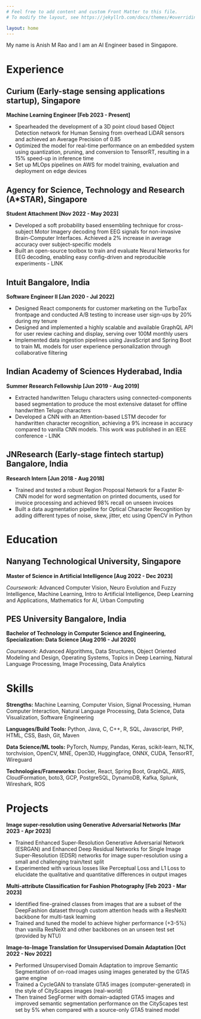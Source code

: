 ```yaml
---
# Feel free to add content and custom Front Matter to this file.
# To modify the layout, see https://jekyllrb.com/docs/themes/#overriding-theme-defaults

layout: home
---
```


My name is Anish M Rao and I am an AI Engineer based in Singapore.

# Experience

## Curium (Early-stage sensing applications startup), Singapore

**Machine Learning Engineer [Feb 2023 - Present]**

- Spearheaded the development of a 3D point cloud based Object Detection network for Human Sensing from overhead LiDAR sensors and
achieved an Average Precision of 0.85
- Optimized the model for real-time performance on an embedded system using quantization, pruning, and conversion to TensorRT, resulting in
a 15% speed-up in inference time
- Set up MLOps pipelines on AWS for model training, evaluation and deployment on edge devices

## Agency for Science, Technology and Research (A*STAR), Singapore

**Student Attachment [Nov 2022 - May 2023]**

- Developed a soft probability based ensembling technique for cross-subject Motor Imagery decoding from EEG signals for non-invasive
Brain-Computer Interfaces. Achieved a 2% increase in average accuracy over subject-specific models
- Built an open-source toolbox to train and evaluate Neural Networks for EEG decoding, enabling easy config-driven and reproducible
experiments - LINK

## Intuit Bangalore, India

**Software Engineer II [Jan 2020 - Jul 2022]**

- Designed React components for customer marketing on the TurboTax frontpage and conducted A/B testing to increase user sign-ups by 20%
during my tenure
- Designed and implemented a highly scalable and available GraphQL API for user review caching and display, serving over 100M monthly
users
- Implemented data ingestion pipelines using JavaScript and Spring Boot to train ML models for user experience personalization through
collaborative filtering

## Indian Academy of Sciences Hyderabad, India

**Summer Research Fellowship [Jun 2019 - Aug 2019]**

- Extracted handwritten Telugu characters using connected-components based segmentation to produce the most extensive dataset for offline
handwritten Telugu characters
- Developed a CNN with an Attention-based LSTM decoder for handwritten character recognition, achieving a 9% increase in accuracy
compared to vanilla CNN models. This work was published in an IEEE conference - LINK

## JNResearch (Early-stage fintech startup) Bangalore, India

**Research Intern [Jun 2018 - Aug 2018]**

- Trained and tested a robust Region Proposal Network for a Faster R-CNN model for word segmentation on printed documents, used for invoice
processing and achieved 98% recall on unseen invoices
- Built a data augmentation pipeline for Optical Character Recognition by adding different types of noise, skew, jitter, etc using OpenCV in
Python

# Education

## Nanyang Technological University, Singapore

**Master of Science in Artificial Intelligence [Aug 2022 - Dec 2023]** 

*Coursework:* Advanced Computer Vision, Neuro Evolution and Fuzzy Intelligence, Machine Learning,
Intro to Artificial Intelligence, Deep Learning and Applications, Mathematics for AI, Urban Computing

## PES University Bangalore, India

**Bachelor of Technology in Computer Science and Engineering, Specialization: Data Science [Aug 2016 - Jul 2020]**

*Coursework:* Advanced Algorithms, Data Structures, Object Oriented Modeling and Design, Operating Systems,
Topics in Deep Learning, Natural Language Processing, Image Processing, Data Analytics

# Skills

**Strengths:** Machine Learning, Computer Vision, Signal Processing, Human Computer Interaction, Natural Language Processing, Data Science,
Data Visualization, Software Engineering

**Languages/Build Tools:** Python, Java, C, C++, R, SQL, Javascript, PHP, HTML, CSS, Bash, Git, Maven

**Data Science/ML tools:** PyTorch, Numpy, Pandas, Keras, scikit-learn, NLTK, torchvision, OpenCV, MNE, Open3D, Huggingface, ONNX, CUDA, TensorRT, Wireguard

**Technologies/Frameworks:** Docker, React, Spring Boot, GraphQL, AWS, CloudFormation, boto3, GCP, PostgreSQL, DynamoDB, Kafka, Splunk, Wireshark, ROS

# Projects

**Image super-resolution using Generative Adversarial Networks [Mar 2023 - Apr 2023]**

- Trained Enhanced Super-Resolution Generative Adversarial Network (ESRGAN) and Enhanced Deep Residual Networks for Single Image
Super-Resolution (EDSR) networks for image super-resolution using a small and challenging train/test split
- Experimented with various losses like Perceptual Loss and L1 Loss to elucidate the qualitative and quantitative differences in output images

**Multi-attribute Classification for Fashion Photography [Feb 2023 - Mar 2023]**
- Identified fine-grained classes from images that are a subset of the DeepFashion dataset through custom attention heads with a ResNeXt
backbone for multi-task learning
- Trained and tuned the model to achieve higher performance (+3-5%) than vanilla ResNeXt and other backbones on an unseen test set (provided
by NTU)

**Image-to-Image Translation for Unsupervised Domain Adaptation [Oct 2022 - Nov 2022]**
- Performed Unsupervised Domain Adaptation to improve Semantic Segmentation of on-road images using images generated by the GTA5
game engine
- Trained a CycleGAN to translate GTA5 images (computer-generated) in the style of CityScapes images (real-world)
- Then trained SegFormer with domain-adapted GTA5 images and improved semantic segmentation performance on the CityScapes test set by
5% when compared with a source-only GTA5 trained model
